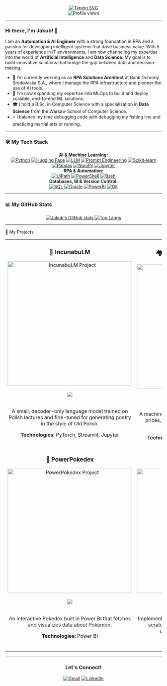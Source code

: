 <div align="center">
  <a href="https://git.io/typing-svg"><img src="https://readme-typing-svg.herokuapp.com?font=Fira+Code&size=30&pause=1000&color=90B1D6&center=true&vCenter=true&width=435&lines=Hi+there%2C+I'm+Jakub!+%F0%9F%91%8B;Automation+%26+AI+Engineer;Data+Science+Enthusiast" alt="Typing SVG" /></a>
</div>

<div align="center">
  <img src="https://komarev.com/ghpvc/?username=sztyberj&color=90B1D6&style=flat-square" alt="Profile views"/>
</div>

---

### Hi there, I'm Jakub! 👋

I am an **Automation & AI Engineer** with a strong foundation in RPA and a passion for developing intelligent systems that drive business value. With 5 years of experience in IT environments, I am now channeling my expertise into the world of **Artificial Intelligence** and **Data Science**. My goal is to build innovative solutions that bridge the gap between data and decision-making.

- 🔭 I’m currently working as an **RPA Solutions Architect** at Bank Ochrony Środowiska S.A., where I manage the RPA infrastructure and pioneer the use of AI tools.
- 🌱 I'm now expanding my expertise into MLOps to build and deploy scalable, end-to-end ML solutions.
- 🎓 I hold a B.Sc. in Computer Science with a specialization in **Data Science** from the Warsaw School of Computer Science.
- ⚡ I balance my time debugging code with debugging my fishing line and practicing martial arts or running.

---

### 🛠️ My Tech Stack

<div align="center">
  <strong>AI & Machine Learning:</strong><br/>
  <a href="#"><img alt="Python" src="https://img.shields.io/badge/Python-3776AB?style=for-the-badge&logo=python&logoColor=white"></a>
  <a href="#"><img alt="Hugging Face" src="https://img.shields.io/badge/%F0%9F%A4%97%20Hugging%20Face-blue?style=for-the-badge"></a>
  <a href="#"><img alt="LLM" src="https://img.shields.io/badge/LLM-4A90E2?style=for-the-badge"></a>
  <a href="#"><img alt="Prompt Engineering" src="https://img.shields.io/badge/Prompt%20Engineering-orange?style=for-the-badge"></a>
  <a href="#"><img alt="Scikit-learn" src="https://img.shields.io/badge/scikit--learn-%23F7931E.svg?style=for-the-badge&logo=scikit-learn&logoColor=white"></a>
  <a href="#"><img alt="Pandas" src="https://img.shields.io/badge/pandas-%23150458.svg?style=for-the-badge&logo=pandas&logoColor=white"></a>
  <a href="#"><img alt="NumPy" src="https://img.shields.io/badge/numpy-%23013243.svg?style=for-the-badge&logo=numpy&logoColor=white"></a>
  <a href="#"><img alt="Jupyter" src="https://img.shields.io/badge/Jupyter-F37626.svg?style=for-the-badge&logo=Jupyter&logoColor=white"></a>
  <br>
  <strong>RPA & Automation:</strong><br/>
  <a href="#"><img alt="UiPath" src="https://img.shields.io/badge/UiPath-0059B3?style=for-the-badge&logo=uipath&logoColor=white"></a>
  <a href="#"><img alt="PowerShell" src="https://img.shields.io/badge/PowerShell-5391FE?style=for-the-badge&logo=powershell&logoColor=white"></a>
  <a href="#"><img alt="Bash" src="https://img.shields.io/badge/GNU%20Bash-4EAA25?style=for-the-badge&logo=gnubash&logoColor=white"></a>
  <br>
  <strong>Databases, BI & Version Control:</strong><br/>
  <a href="#"><img alt="SQL" src="https://img.shields.io/badge/SQL-025E8C?style=for-the-badge&logo=microsoftsqlserver&logoColor=white"></a>
  <a href="#"><img alt="Oracle" src="https://img.shields.io/badge/Oracle-F80000?style=for-the-badge&logo=oracle&logoColor=white"></a>
  <a href="#"><img alt="PowerBI" src="https://img.shields.io/badge/Power%20BI-F2C811?style=for-the-badge&logo=powerbi&logoColor=white"></a>
  <a href="#"><img alt="Git" src="https://img.shields.io/badge/GIT-E44C30?style=for-the-badge&logo=git&logoColor=white"></a>
</div>

---

### 📊 My GitHub Stats

<p align="center">
  <a href="https://github.com/sztyberj">
    <img align="center" src="https://github-readme-stats.vercel.app/api?username=sztyberj&show_icons=true&theme=dracula&locale=en&hide_border=true&count_private=true&bg_color=282a36" alt="Jakub's GitHub stats" />
  </a>
  <a href="https://github.com/sztyberj">
    <img align="center" src="https://github-readme-stats.vercel.app/api/top-langs/?username=sztyberj&layout=compact&theme=dracula&locale=en&hide_border=true&bg_color=282a36" alt="Top Langs" />
  </a>
</p>

---

🎯 My Projects
<table>
  <tr>
    <td width="50%" valign="top">
      <h3 align="center">📜 IncunabuLM</h3>
      <div align="center">
        <a href="https://github.com/sztyberj/IncunabuLM" target="_blank">
          <img width="400" alt="IncunabuLM Project" src="https://github.com/user-attachments/assets/ae2f11d4-b783-4eb7-8715-a71f5ed7bdd5" />
        </a>
        <br><br>
        <a href="https://github.com/sztyberj/IncunabuLM" target="_blank">
          <img src="https://img.shields.io/badge/Repo-gray?style=for-the-badge&logo=github">
        </a>
        <br><br>
        <p>A small, decoder-only language model trained on Polish lectures and fine-tuned for generating poetry in the style of Old Polish.</p>
        <p><strong>Technologies:</strong> PyTorch, Streamlit, Jupyter</p>
      </div>
    </td>
    <td width="50%" valign="top">
      <h3 align="center">🏘️ Real Estate Price Prediction</h3>
      <div align="center">
        <a href="https://github.com/sztyberj/Real-Estate-Price-Prediction" target="_blank">
          <img width="400" alt="Real Estate Price Prediction" src="https://github.com/user-attachments/assets/02784929-4726-4a52-abfd-d086f3d01b22" />
        </a>
        <br><br>
        <a href="https://github.com/sztyberj/Real-Estate-Price-Prediction" target="_blank">
          <img src="https://img.shields.io/badge/Repo-gray?style=for-the-badge&logo=github">
        </a>
        <br><br>
        <p>A machine learning model for predicting real estate prices, utilizing advanced regression and data analysis techniques.</p>
        <p><strong>Technologies:</strong> Scikit-learn, Pandas, Jupyter</p>
      </div>
    </td>
  </tr>
  <tr>
    <td width="50%" valign="top">
      <h3 align="center">🔴 PowerPokedex</h3>
      <div align="center">
        <a href="https://github.com/sztyberj/PowerPokedex" target="_blank">
          <img width="400" alt="PowerPokedex Project" src="https://github.com/user-attachments/assets/a7faadb0-3fb1-4dbb-b90c-f6efeeb96fda" />
        </a>
        <br><br>
        <a href="https://github.com/sztyberj/PowerPokedex" target="_blank">
          <img src="https://img.shields.io/badge/Repo-gray?style=for-the-badge&logo=github">
        </a>
        <br><br>
        <p>An interactive Pokedex built in Power BI that fetches and visualizes data about Pokémon.</p>
        <p><strong>Technologies:</strong> Power BI</p>
      </div>
    </td>
    <td width="50%" valign="top">
      <h3 align="center">🌼 Vanilla-ML</h3>
      <div align="center">
        <a href="https://github.com/sztyberj/vanilla-ml" target="_blank">
          <img width="400" alt="Vanilla-ML Project" src="https://github.com/user-attachments/assets/54ecb05b-8e67-4410-9b09-28ba555acfa0" />
        </a>
        <br><br>
        <a href="https://github.com/sztyberj/vanilla-ml" target="_blank">
          <img src="https://img.shields.io/badge/Repo-gray?style=for-the-badge&logo=github">
        </a>
        <br><br>
        <p>Implementation of machine learning algorithms from scratch without using high-level libraries to understand their core mechanics.</p>
        <p><strong>Technologies:</strong> Python, NumPy</p>
      </div>
    </td>
  </tr>
</table>

---

<div align="center">
  <h3>Let's Connect!</h3>
  <a href="mailto:jakub.sztyber.97@gmail.com"><img src="https://img.shields.io/badge/Gmail-D14836?style=for-the-badge&logo=gmail&logoColor=white" alt="Gmail"></a>
  <a href="https://www.linkedin.com/in/jakubsztyber/"><img src="https://img.shields.io/badge/LinkedIn-0077B5?style=for-the-badge&logo=linkedin&logoColor=white" alt="LinkedIn"></a>
</div>

